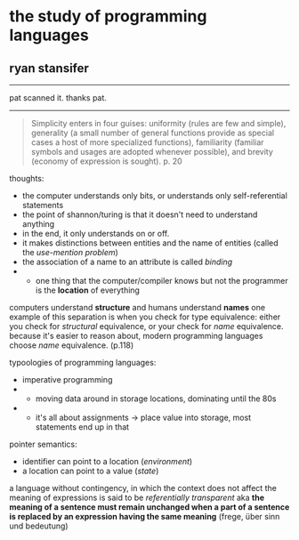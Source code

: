 # the study of programming languages

## ryan stansifer

---

pat scanned it. thanks pat.

---

> Simplicity enters in four guises: uniformity (rules are few and simple), generality (a small number of general functions provide as special cases a host of more specialized functions), familiarity (familiar symbols and usages are adopted whenever possible), and brevity (economy of ex­pression is sought). p. 20

thoughts:

- the computer understands only bits, or understands only self-referential statements
- the point of shannon/turing is that it doesn't need to understand anything
- in the end, it only understands on or off.
- it makes distinctions between entities and the name of entities (called the *use-mention problem*)
- the association of a name to an attribute is called *binding*
- - one thing that the computer/compiler knows but not the programmer is the **location** of everything

computers understand **structure** and humans understand **names** one example of this separation is when you check for type equivalence: either you check for *structural* equivalence, or your check for *name* equivalence. because it's easier to reason about, modern programming languages choose *name* equivalence. (p.118)

typoologies of programming languages:

- imperative programming
- - moving data around in storage locations, dominating until the 80s
- - it's all about assignments -> place value into storage, most statements end up in that

pointer semantics:

- identifier can point to a location (*environment*)
- a location can point to a value (*state*)

a language without contingency, in which the context does not affect the meaning of expressions is said to be *referentially transparent* aka **the meaning of a sentence must remain unchanged when a part of a sentence is replaced by an expression having the same meaning** (frege, über sinn und bedeutung)

